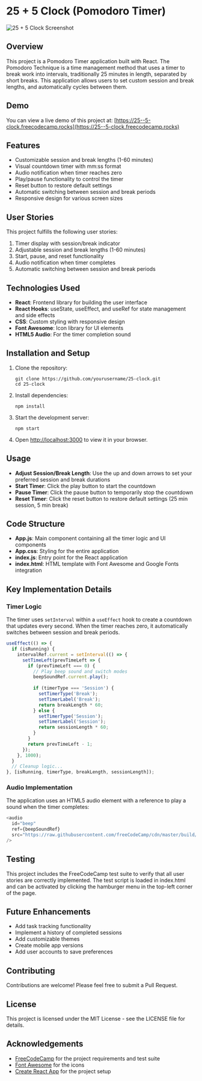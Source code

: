# 25 + 5 Clock (Pomodoro Timer)

![25 + 5 Clock Screenshot](https://i.imgur.com/mXwJXxD.png)

## Overview

This project is a Pomodoro Timer application built with React. The Pomodoro Technique is a time management method that uses a timer to break work into intervals, traditionally 25 minutes in length, separated by short breaks. This application allows users to set custom session and break lengths, and automatically cycles between them.

## Demo

You can view a live demo of this project at: [https://25--5-clock.freecodecamp.rocks](https://25--5-clock.freecodecamp.rocks)

## Features

- Customizable session and break lengths (1-60 minutes)
- Visual countdown timer with mm:ss format
- Audio notification when timer reaches zero
- Play/pause functionality to control the timer
- Reset button to restore default settings
- Automatic switching between session and break periods
- Responsive design for various screen sizes

## User Stories

This project fulfills the following user stories:

1. Timer display with session/break indicator
2. Adjustable session and break lengths (1-60 minutes)
3. Start, pause, and reset functionality
4. Audio notification when timer completes
5. Automatic switching between session and break periods

## Technologies Used

- **React**: Frontend library for building the user interface
- **React Hooks**: useState, useEffect, and useRef for state management and side effects
- **CSS**: Custom styling with responsive design
- **Font Awesome**: Icon library for UI elements
- **HTML5 Audio**: For the timer completion sound

## Installation and Setup

1. Clone the repository:
   ```
   git clone https://github.com/yourusername/25-clock.git
   cd 25-clock
   ```

2. Install dependencies:
   ```
   npm install
   ```

3. Start the development server:
   ```
   npm start
   ```

4. Open [http://localhost:3000](http://localhost:3000) to view it in your browser.

## Usage

- **Adjust Session/Break Length**: Use the up and down arrows to set your preferred session and break durations
- **Start Timer**: Click the play button to start the countdown
- **Pause Timer**: Click the pause button to temporarily stop the countdown
- **Reset Timer**: Click the reset button to restore default settings (25 min session, 5 min break)

## Code Structure

- **App.js**: Main component containing all the timer logic and UI components
- **App.css**: Styling for the entire application
- **index.js**: Entry point for the React application
- **index.html**: HTML template with Font Awesome and Google Fonts integration

## Key Implementation Details

### Timer Logic

The timer uses `setInterval` within a `useEffect` hook to create a countdown that updates every second. When the timer reaches zero, it automatically switches between session and break periods.

```javascript
useEffect(() => {
  if (isRunning) {
    intervalRef.current = setInterval(() => {
      setTimeLeft(prevTimeLeft => {
        if (prevTimeLeft === 0) {
          // Play beep sound and switch modes
          beepSoundRef.current.play();
          
          if (timerType === 'Session') {
            setTimerType('Break');
            setTimerLabel('Break');
            return breakLength * 60;
          } else {
            setTimerType('Session');
            setTimerLabel('Session');
            return sessionLength * 60;
          }
        }
        return prevTimeLeft - 1;
      });
    }, 1000);
  }
  // Cleanup logic...
}, [isRunning, timerType, breakLength, sessionLength]);
```

### Audio Implementation

The application uses an HTML5 audio element with a reference to play a sound when the timer completes:

```javascript
<audio 
  id="beep" 
  ref={beepSoundRef}
  src="https://raw.githubusercontent.com/freeCodeCamp/cdn/master/build/testable-projects-fcc/audio/BeepSound.wav"
/>
```

## Testing

This project includes the FreeCodeCamp test suite to verify that all user stories are correctly implemented. The test script is loaded in index.html and can be activated by clicking the hamburger menu in the top-left corner of the page.

## Future Enhancements

- Add task tracking functionality
- Implement a history of completed sessions
- Add customizable themes
- Create mobile app versions
- Add user accounts to save preferences

## Contributing

Contributions are welcome! Please feel free to submit a Pull Request.

## License

This project is licensed under the MIT License - see the LICENSE file for details.

## Acknowledgements

- [FreeCodeCamp](https://www.freecodecamp.org/) for the project requirements and test suite
- [Font Awesome](https://fontawesome.com/) for the icons
- [Create React App](https://github.com/facebook/create-react-app) for the project setup
